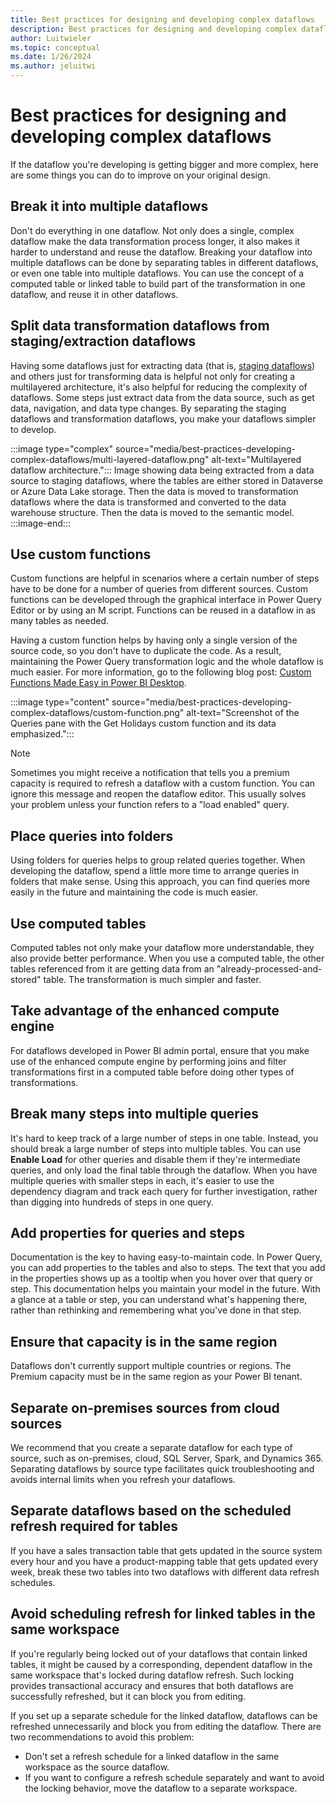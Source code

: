 ```yaml
---
title: Best practices for designing and developing complex dataflows
description: Best practices for designing and developing complex dataflows
author: Luitwieler
ms.topic: conceptual
ms.date: 1/26/2024
ms.author: jeluitwi
---
```


# Best practices for designing and developing complex dataflows

If the dataflow you're developing is getting bigger and more complex, here are some things you can do to improve on your original design.

## Break it into multiple dataflows

Don't do everything in one dataflow. Not only does a single, complex dataflow make the data transformation process longer, it also makes it harder to understand and reuse the dataflow. Breaking your dataflow into multiple dataflows can be done by separating tables in different dataflows, or even one table into multiple dataflows. You can use the concept of a computed table or linked table to build part of the transformation in one dataflow, and reuse it in other dataflows.

## Split data transformation dataflows from staging/extraction dataflows

Having some dataflows just for extracting data (that is, [staging dataflows](best-practices-for-dimensional-model-using-dataflows.md#staging-dataflows)) and others just for transforming data is helpful not only for creating a multilayered architecture, it's also helpful for reducing the complexity of dataflows. Some steps just extract data from the data source, such as get data, navigation, and data type changes. By separating the staging dataflows and transformation dataflows, you make your dataflows simpler to develop.

:::image type="complex" source="media/best-practices-developing-complex-dataflows/multi-layered-dataflow.png" alt-text="Multilayered dataflow architecture.":::
   Image showing data being extracted from a data source to staging dataflows, where the tables are either stored in Dataverse or Azure Data Lake storage. Then the data is moved to transformation dataflows where the data is transformed and converted to the data warehouse structure. Then the data is moved to the semantic model.
:::image-end:::

## Use custom functions

Custom functions are helpful in scenarios where a certain number of steps have to be done for a number of queries from different sources. Custom functions can be developed through the graphical interface in Power Query Editor or by using an M script. Functions can be reused in a dataflow in as many tables as needed.

Having a custom function helps by having only a single version of the source code, so you don't have to duplicate the code. As a result, maintaining the Power Query transformation logic and the whole dataflow is much easier. For more information, go to the following blog post: [Custom Functions Made Easy in Power BI Desktop](https://radacad.com/custom-functions-made-easy-in-power-bi-desktop#:~:text=It%20is%20easy%20to%20consume,the%20output%20column%20as%20Holidays.).

:::image type="content" source="media/best-practices-developing-complex-dataflows/custom-function.png" alt-text="Screenshot of the Queries pane with the Get Holidays custom function and its data emphasized.":::

> [!NOTE]
> Sometimes you might receive a notification that tells you a premium capacity is required to refresh a dataflow with a custom function. You can ignore this message and reopen the dataflow editor. This usually solves your problem unless your function refers to a "load enabled" query.

## Place queries into folders

Using folders for queries helps to group related queries together. When developing the dataflow, spend a little more time to arrange queries in folders that make sense. Using this approach, you can find queries more easily in the future and maintaining the code is much easier.

## Use computed tables

Computed tables not only make your dataflow more understandable, they also provide better performance. When you use a computed table, the other tables referenced from it are getting data from an "already-processed-and-stored" table. The transformation is much simpler and faster.

## Take advantage of the enhanced compute engine

For dataflows developed in Power BI admin portal, ensure that you make use of the enhanced compute engine by performing joins and filter transformations first in a computed table before doing other types of transformations.

## Break many steps into multiple queries

It's hard to keep track of a large number of steps in one table. Instead, you should break a large number of steps into multiple tables. You can use **Enable Load** for other queries and disable them if they're intermediate queries, and only load the final table through the dataflow. When you have multiple queries with smaller steps in each, it's easier to use the dependency diagram and track each query for further investigation, rather than digging into hundreds of steps in one query.

## Add properties for queries and steps

Documentation is the key to having easy-to-maintain code. In Power Query, you can add properties to the tables and also to steps. The text that you add in the properties shows up as a tooltip when you hover over that query or step. This documentation helps you maintain your model in the future. With a glance at a table or step, you can understand what's happening there, rather than rethinking and remembering what you've done in that step.

## Ensure that capacity is in the same region

Dataflows don't currently support multiple countries or regions. The Premium capacity must be in the same region as your Power BI tenant.

## Separate on-premises sources from cloud sources

We recommend that you create a separate dataflow for each type of source, such as on-premises, cloud, SQL Server, Spark, and Dynamics 365. Separating dataflows by source type facilitates quick troubleshooting and avoids internal limits when you refresh your dataflows.

## Separate dataflows based on the scheduled refresh required for tables

If you have a sales transaction table that gets updated in the source system every hour and you have a product-mapping table that gets updated every week, break these two tables into two dataflows with different data refresh schedules.

## Avoid scheduling refresh for linked tables in the same workspace

If you're regularly being locked out of your dataflows that contain linked tables, it might be caused by a corresponding, dependent dataflow in the same workspace that's locked during dataflow refresh. Such locking provides transactional accuracy and ensures that both dataflows are successfully refreshed, but it can block you from editing.

If you set up a separate schedule for the linked dataflow, dataflows can be refreshed unnecessarily and block you from editing the dataflow. There are two recommendations to avoid this problem:

- Don't set a refresh schedule for a linked dataflow in the same workspace as the source dataflow.
- If you want to configure a refresh schedule separately and want to avoid the locking behavior, move the dataflow to a separate workspace.
